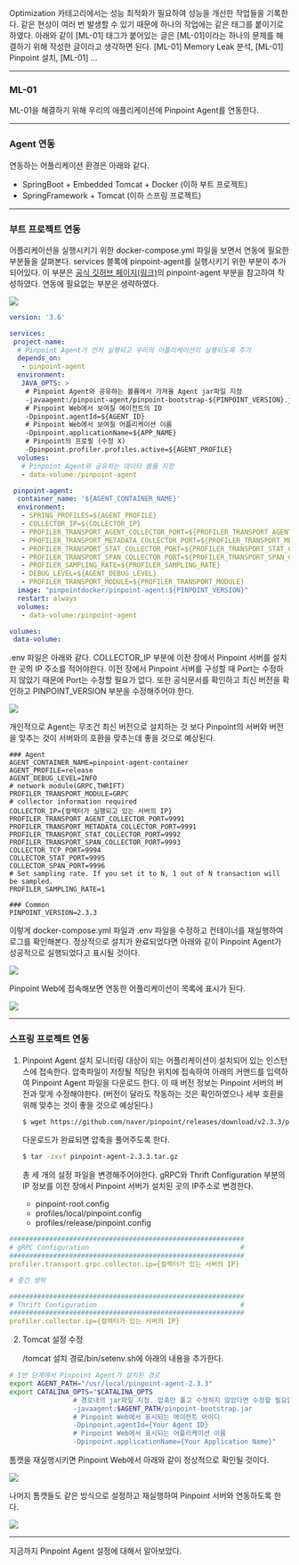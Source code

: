 Optimization 카테고리에서는 성능 최적화가 필요하여 성능을 개선한 작업들을 기록한다.
같은 현상이 여러 번 발생할 수 있기 때문에 하나의 작업에는 같은 태그를 붙이기로 하였다.
아래와 같이 [ML-01] 태그가 붙어있는 글은 [ML-01]이라는 하나의 문제를 해결하기 위해 작성한 글이라고 생각하면 된다.
[ML-01] Memory Leak 분석, [ML-01] Pinpoint 설치, [ML-01] ...

---

### ML-01

ML-01을 해결하기 위해 우리의 애플리케이션에 Pinpoint Agent를 연동한다.

---

### Agent 연동

연동하는 어플리케이션 환경은 아래와 같다.

- SpringBoot + Embedded Tomcat + Docker (이하 부트 프로젝트)
- SpringFramework + Tomcat (이하 스프링 프로젝트)

---

### 부트 프로젝트 연동

어플리케이션을 실행시키기 위한 docker-compose.yml 파일을 보면서 연동에 필요한 부분들을 살펴본다.
services 블록에 pinpoint-agent를 실행시키기 위한 부분이 추가되어있다. 이 부분은 [공식 깃허브 페이지(링크)](https://github.com/pinpoint-apm/pinpoint-docker/blob/master/docker-compose.yml)의  pinpoint-agent 부분을 참고하여 작성하였다. 연동에 필요없는 부분은 생략하였다.

![](image_pinpoint_agent/1.png)

```yml
version: '3.6'

services:
 project-name:
  # Pinpoint Agent가 먼저 실행되고 우리의 어플리케이션이 실행되도록 추가
  depends_on:
   - pinpoint-agent 
  environment:
   JAVA_OPTS: >
    # Pinpoint Agent와 공유하는 볼륨에서 가져올 Agent jar파일 지정
    -javaagent:/pinpoint-agent/pinpoint-bootstrap-${PINPOINT_VERSION}.jar 
    # Pinpoint Web에서 보여질 에이전트의 ID
    -Dpinpoint.agentId=${AGENT_ID}
    # Pinpoint Web에서 보여질 어플리케이션 이름
    -Dpinpoint.applicationName=${APP_NAME}
    # Pinpoint의 프로필 (수정 X)
    -Dpinpoint.profiler.profiles.active=${AGENT_PROFILE}
  volumes:
   # Pinpoint Agent와 공유하는 데이터 볼륨 지정
   - data-volume:/pinpoint-agent 

 pinpoint-agent:
  container_name: '${AGENT_CONTAINER_NAME}'
  environment:
   - SPRING_PROFILES=${AGENT_PROFILE}
   - COLLECTOR_IP=${COLLECTOR_IP}
   - PROFILER_TRANSPORT_AGENT_COLLECTOR_PORT=${PROFILER_TRANSPORT_AGENT_COLLECTOR_PORT}
   - PROFILER_TRANSPORT_METADATA_COLLECTOR_PORT=${PROFILER_TRANSPORT_METADATA_COLLECTOR_PORT}
   - PROFILER_TRANSPORT_STAT_COLLECTOR_PORT=${PROFILER_TRANSPORT_STAT_COLLECTOR_PORT}
   - PROFILER_TRANSPORT_SPAN_COLLECTOR_PORT=${PROFILER_TRANSPORT_SPAN_COLLECTOR_PORT}
   - PROFILER_SAMPLING_RATE=${PROFILER_SAMPLING_RATE}
   - DEBUG_LEVEL=${AGENT_DEBUG_LEVEL}
   - PROFILER_TRANSPORT_MODULE=${PROFILER_TRANSPORT_MODULE}
  image: "pinpointdocker/pinpoint-agent:${PINPOINT_VERSION}"
  restart: always
  volumes:
   - data-volume:/pinpoint-agent

volumes:
 data-volume:
```

.env 파일은 아래와 같다.
COLLECTOR_IP 부분에 이전 장에서 Pinpoint 서버를 설치한 곳의 IP 주소를 적어야한다.
이전 장에서 Pinpoint 서버를 구성할 때 Port는 수정하지 않았기 때문에 Port는 수정할 필요가 없다.
또한 공식문서를 확인하고 최신 버전을 확인하고 PINPOINT_VERSION 부분을 수정해주어야 한다.

![](image_pinpoint_agent/2.png)

개인적으로 Agent는 무조건 최신 버전으로 설치하는 것 보다 Pinpoint의 서버와 버전을 맞추는 것이 서버와의 호환을 맞추는데 좋을 것으로 예상된다.

```env
### Agent
AGENT_CONTAINER_NAME=pinpoint-agent-container
AGENT_PROFILE=release
AGENT_DEBUG_LEVEL=INFO
# network module(GRPC,THRIFT)
PROFILER_TRANSPORT_MODULE=GRPC
# collector information required
COLLECTOR_IP={컬렉터가 실행되고 있는 서버의 IP}
PROFILER_TRANSPORT_AGENT_COLLECTOR_PORT=9991
PROFILER_TRANSPORT_METADATA_COLLECTOR_PORT=9991
PROFILER_TRANSPORT_STAT_COLLECTOR_PORT=9992
PROFILER_TRANSPORT_SPAN_COLLECTOR_PORT=9993
COLLECTOR_TCP_PORT=9994
COLLECTOR_STAT_PORT=9995
COLLECTOR_SPAN_PORT=9996
# Set sampling rate. If you set it to N, 1 out of N transaction will be sampled.
PROFILER_SAMPLING_RATE=1

### Common
PINPOINT_VERSION=2.3.3
```

이렇게 docker-compose.yml 파일과 .env 파일을 수정하고 컨테이너를 재실행하여 로그를 확인해본다.
정상적으로 설치가 완료되었다면 아래와 같이 Pinpoint Agent가 성공적으로 실행되었다고 표시될 것이다.

![](image_pinpoint_agent/3.png)

Pinpoint Web에 접속해보면 연동한 어플리케이션이 목록에 표시가 된다.

![](image_pinpoint_agent/4.png)

---

### 스프링 프로젝트 연동

1. Pinpoint Agent 설치
   모니터링 대상이 되는 어플리케이션이 설치되어 있는 인스턴스에 접속한다.
   압축파일이 저장될 적당한 위치에 접속하여 아래의 커맨드를 입력하여 Pinpoint Agent 파일을 다운로드 한다.
   이 때 버전 정보는 Pinpoint 서버의 버전과 맞게 수정해야한다. (버전이 달라도 작동하는 것은 확인하였으나 세부 호환을 위해 맞추는 것이 좋을 것으로 예상된다.)

    ```bash
    $ wget https://github.com/naver/pinpoint/releases/download/v2.3.3/pinpoint-agent-2.3.3.tar.gz
    ```

   다운로드가 완료되면 압축을 풀어주도록 한다.

    ```bash
    $ tar -zxvf pinpoint-agent-2.3.3.tar.gz
    ```

   총 세 개의 설정 파일을 변경해주어야한다.
   gRPC와 Thrift Configuration 부분의 IP 정보를 이전 장에서 Pinpoint 서버가 설치된 곳의 IP주소로 변경한다.

    - pinpoint-root.config
    - profiles/local/pinpoint.config
    - profiles/release/pinpoint.config

```yml
###########################################################
# gRPC Configuration                                      #
###########################################################
profiler.transport.grpc.collector.ip={컬렉터가 있는 서버의 IP}

# 중간 생략

###########################################################
# Thrift Configuration                                    #
###########################################################
profiler.collector.ip={컬렉터가 있는 서버의 IP}
```

2. Tomcat 설정 수정

   /tomcat 설치 경로/bin/setenv.sh에 아래의 내용을 추가한다.

```bash
# 1번 단계에서 Pinpoint Agent가 설치된 경로
export AGENT_PATH="/usr/local/pinpoint-agent-2.3.3"
export CATALINA_OPTS="$CATALINA_OPTS
                # 경로내의 jar파일 지정. 압축만 풀고 수정하지 않았다면 수정할 필요없다.
                -javaagent:$AGENT_PATH/pinpoint-bootstrap.jar
                # Pinpoint Web에서 표시되는 에이전트 아이디
                -Dpinpoint.agentId={Your Agent ID}
                # Pinpoint Web에서 표시되는 어플리케이션 이름
                -Dpinpoint.applicationName={Your Application Name}"
```

톰캣을 재실행시키면 Pinpoint Web에서 아래와 같이 정상적으로 확인될 것이다.

![](image_pinpoint_agent/5.png)

나머지 톰캣들도 같은 방식으로 설정하고 재실행하여 Pinpoint 서버와 연동하도록 한다.

![](image_pinpoint_agent/6.png)
  
---

지금까지 Pinpoint Agent 설정에 대해서 알아보았다.